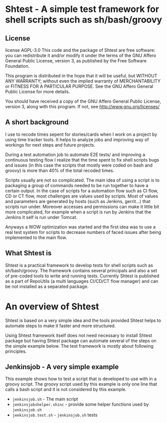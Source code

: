 # Shtest - A simple test framework for shell scripts such as sh/bash/groovy

## License
license AGPL-3.0 This code and the package of Shtest are free software: you can redistribute it and/or modify it under the terms of the GNU Affero General Public License, version 3, as published by the Free Software Foundation.

This program is distributed in the hope that it will be useful, but WITHOUT ANY WARRANTY; without even the implied warranty of MERCHANTABILITY or FITNESS FOR A PARTICULAR PURPOSE. See the GNU Affero General Public License for more details.

You should have received a copy of the GNU Affero General Public License, version 3, along with this program. If not, see http://www.gnu.org/licenses/

## A short background
I use to recode times sepent for stories/cards when I work on a project by using time tracker tools.
It helps to analyze jobs and improving way of workings for next steps and future projects.

During a test automation job to automate E2E tests/ and improving a continuous testing flow I realize
that the time spent to fix shell scripts bugs and issues (in this case the scripts that mostly were coded on
bash and groovy) is more than 40% of the total recoded times.

Scripts usually are not so complicated. The main idea of using a script is to packaging a group of commands
needed to be run together to have a certain output.
In the case of scripts for a automation flow such as CI flow, CD or CT flow, most challenges are
values used by scripts.
Most of values and parameters are generated by hosts (such as Jenkins, gerrit...) that scripts run under.
Moreover accesses and permissions can make it little bit more complicated, for example when a script is run by Jenkins
that the Jenkins it self is run under Tomcat.

Anyways a WOW optimization was started and the first idea was to use a real test system for scripts to decrease numbers of faced issues after being implemented to the main flow.

## What Shtest is
Shtest is a practical framework to develop tests for shell scripts such as sh/bash/groovy.
The framework contains several principals and also a set of pre-coded tools to write and running tests.
Currently Shtest is published as a part of RepoUtils (a multi languages CI/CD/CT flow manager) and can be not installed
as a separated package.

# An overview of Shtest
Shtest is based on a very simple idea and the tools provided Shtest helps to automate steps to make it faster and more structured.

Using Shtest framework itself does not need necessary to install Shtest package but having Shtest package can automate several of the steps on the simple example below. 
The test framework is mostly about following principles.

## Jenkinsjob - A very simple example
This example shows how to test a script that is developed to use with in a groovy script.
The groovy script used by this example is only one line that calls a bash script and it is not considered by this example.

* `jenkinsjob.sh` - The main script
* `jenkinsjobshelper.shinc` - provide some helper functions used by `jenkinsjob.sh`
* `jenkinsjob.test.sh` - `jenkinsjob.sh` tests
